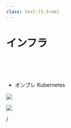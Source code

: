 ```yaml
---
class: text-[1.5rem]
---
```


# インフラ

<br>
<br>
<br>

- オンプレ Kubernetes

<img
  src="/infra.png"
  class="absolute top-[2rem] right-[10rem] w-11/30"
/>

<img
  src="/kubernetes.svg"
  class="absolute bottom-[2.5rem] left-[3.5rem] w-1/10"
/>

<div
  class="absolute bottom-[1rem] right-[1rem] text-[1rem]"
>
  <SlideCurrentNo /> / <SlidesTotal />
</div>

<!--
オンプレのサーバーを1台用い、Kubernetesを構築しています。
-->